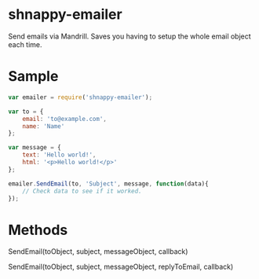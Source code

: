 shnappy-emailer
===============

Send emails via Mandrill. Saves you having to setup the whole email object each time.

Sample
=====

```javascript
var emailer = require('shnappy-emailer');

var to = {
    email: 'to@example.com',
    name: 'Name'
};

var message = {
    text: 'Hello world!',
    html: '<p>Hello world!</p>'
};

emailer.SendEmail(to, 'Subject', message, function(data){
    // Check data to see if it worked.
});
```

Methods
=======

SendEmail(toObject, subject, messageObject, callback)

SendEmail(toObject, subject, messageObject, replyToEmail, callback)